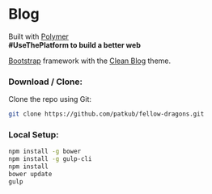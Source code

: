 # Blog
Built with [Polymer](https://www.polymer-project.org/)  
**\#UseThePlatform to build a better web**  

[Bootstrap](http://getbootstrap.com/) framework with the [Clean Blog](http://startbootstrap.com/template-overviews/clean-blog/) theme.  

### Download / Clone:

Clone the repo using Git:

```bash
git clone https://github.com/patkub/fellow-dragons.git
```

### Local Setup:
```bash
npm install -g bower
npm install -g gulp-cli
npm install
bower update
gulp
```
